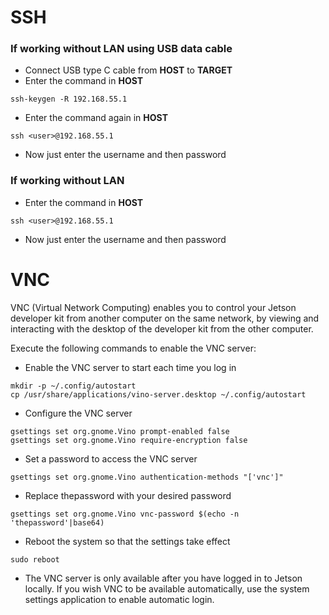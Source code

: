 
# SSH

### If working without LAN using USB data cable

+ Connect USB type C cable from __HOST__ to __TARGET__
+ Enter the command in __HOST__
```
ssh-keygen -R 192.168.55.1
```
+ Enter the command again in __HOST__
```
ssh <user>@192.168.55.1
```
+ Now just enter the username and then password

### If working without LAN 

+ Enter the command in __HOST__
```
ssh <user>@192.168.55.1
```
+ Now just enter the username and then password

# VNC

VNC (Virtual Network Computing) enables you to control your Jetson developer kit from another computer on the same network, by viewing and interacting with the desktop of the developer kit from the other computer. </br>

Execute the following commands to enable the VNC server:

+ Enable the VNC server to start each time you log in
```
mkdir -p ~/.config/autostart
cp /usr/share/applications/vino-server.desktop ~/.config/autostart
```
+ Configure the VNC server
```
gsettings set org.gnome.Vino prompt-enabled false
gsettings set org.gnome.Vino require-encryption false
```

+ Set a password to access the VNC server
```
gsettings set org.gnome.Vino authentication-methods "['vnc']"
```

+ Replace thepassword with your desired password
```
gsettings set org.gnome.Vino vnc-password $(echo -n 'thepassword'|base64)
```
+ Reboot the system so that the settings take effect
```
sudo reboot
```
+ The VNC server is only available after you have logged in to Jetson locally. If you wish VNC to be available automatically, use the system settings application to enable automatic login.



